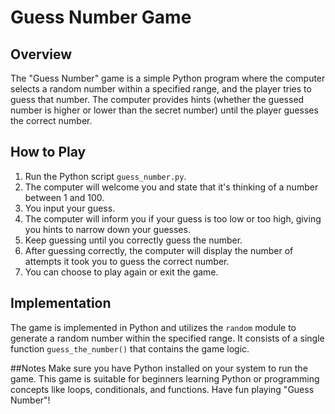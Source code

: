 # Guess Number Game

## Overview

The "Guess Number" game is a simple Python program where the computer selects a random number within a specified range, and the player tries to guess that number. The computer provides hints (whether the guessed number is higher or lower than the secret number) until the player guesses the correct number.

## How to Play

1. Run the Python script `guess_number.py`.
2. The computer will welcome you and state that it's thinking of a number between 1 and 100.
3. You input your guess.
4. The computer will inform you if your guess is too low or too high, giving you hints to narrow down your guesses.
5. Keep guessing until you correctly guess the number.
6. After guessing correctly, the computer will display the number of attempts it took you to guess the correct number.
7. You can choose to play again or exit the game.

## Implementation

The game is implemented in Python and utilizes the `random` module to generate a random number within the specified range. It consists of a single function `guess_the_number()` that contains the game logic.

##Notes
Make sure you have Python installed on your system to run the game.
This game is suitable for beginners learning Python or programming concepts like loops, conditionals, and functions.
Have fun playing "Guess Number"!